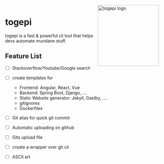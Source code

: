 <img width="200px" height="200px" align="right" alt="togepi logo" src="https://github.com/iamHrithikRaj/togepi/blob/master/assets/togepi-logo.png?raw=true" title="togepi"/>

# togepi
togepi is a fast & powerful cli tool that helps devs automate mundane stuff.


## Feature List

* [ ] Stackoverflow/Youtube/Google search
* [ ] create templates for
    - Frontend: Angular, React, Vue
    - Backend: Spring Boot, Django, ....
    - Static Website generator: Jekyll, Gastby, ....
    - gitignores <lang>
    - Dockerfiles

* [ ] Git alias for quick git commit
* [ ] Automatic uploading on github
* [ ] Gits upload file
* [ ] create a wrapper over gh cli
* [ ] ASCII art